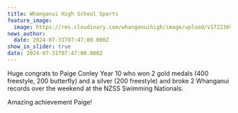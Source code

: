 ```yaml
---
title: Whanganui High School Sports
feature_image:
  image: https://res.cloudinary.com/whanganuihigh/image/upload/v1722369660/Paige_C.jpg
news_author:
  date: 2024-07-31T07:47:00.000Z
show_in_slider: true
date: 2024-07-31T07:47:00.000Z
---
```

Huge congrats to Paige Conley Year 10 who won 2 gold medals (400 freestyle, 200 butterfly) and a silver (200 freestyle) and broke 2 Whanganui records over the weekend at the NZSS Swimming Nationals. 

Amazing achievement Paige!
